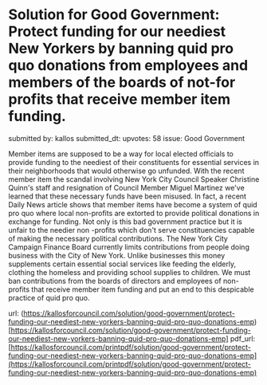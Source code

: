 # Solution for Good Government: Protect funding for our neediest New Yorkers by banning quid pro quo donations from employees and members of the boards of not-for profits that receive member item funding. #

submitted by: kallos
submitted_dt: 
upvotes: 58
issue: Good Government

Member items are supposed to be a way for local elected officials to provide funding to the neediest of their constituents for essential services in their neighborhoods that would otherwise go unfunded. With the recent member item the scandal involving New York City Council Speaker Christine Quinn's staff and resignation of Council Member Miguel Martinez we've learned that these necessary funds have been misused. In fact, a recent Daily News article shows that member items have become a system of quid pro quo where local non-profits are extorted to provide political donations in exchange for funding. Not only is this bad government practice but it is unfair to the needier non -profits which don't serve constituencies capable of making the necessary political contributions. The New York City Campaign Finance Board currently limits contributions from people doing business with the City of New York. Unlike businesses this money supplements certain essential social services like feeding the elderly, clothing the homeless and providing school supplies to children. We must ban contributions from the boards of directors and employees of non-profits that receive member item funding and put an end to this despicable practice of quid pro quo.

url: (https://kallosforcouncil.com/solution/good-government/protect-funding-our-neediest-new-yorkers-banning-quid-pro-quo-donations-emp)[https://kallosforcouncil.com/solution/good-government/protect-funding-our-neediest-new-yorkers-banning-quid-pro-quo-donations-emp]
pdf_url: [https://kallosforcouncil.com/printpdf/solution/good-government/protect-funding-our-neediest-new-yorkers-banning-quid-pro-quo-donations-emp](https://kallosforcouncil.com/printpdf/solution/good-government/protect-funding-our-neediest-new-yorkers-banning-quid-pro-quo-donations-emp)